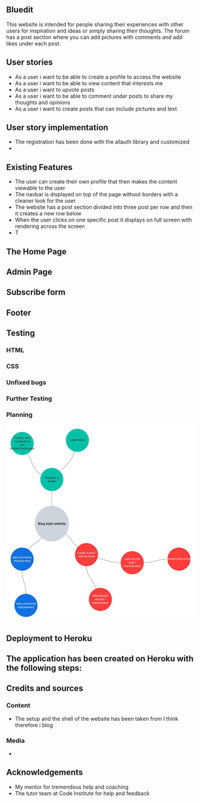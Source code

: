 
## Bluedit
This website is intended for people sharing their experiences with other users for inspiration and ideas or simply sharing their thoughts. The forum has a post section where you can add pictures with comments and add likes under each post.

## User stories
- As a user i want to be able to create a profile to access the website
- As a user i want to be able to view content that interests me
- As a user i want to upvote posts 
- As a user i want to be able to comment under posts to share my thoughts and opinions
- As a user i want to create posts that can include pictures and text

## User story implementation
- The registration has been done with the allauth library and customized
- 

## Existing Features
- The user can create their own profile that then makes the content viewable to the user
- The navbar is displayed on top of the page without borders with a cleaner look for the user
- The website has a post section divided into three post per row and then it creates a new row below
- When the user clicks on one specific post it displays on full screen with rendering across the screen
- T

## The Home Page 

## Admin Page

## Subscribe form

## Footer

## Testing

### HTML

### CSS

### Unfixed bugs

### Further Testing

### Planning 

![ERD](media/mind-map.jpg)


## Deployment to Heroku
The application has been created on Heroku with the following steps:
- 
## Credits and sources

### Content

- The setup and the shell of the website has been taken from I think therefore i blog

### Media

- 

## Acknowledgements 
- My mentor for tremendous help and coaching
- The tutor team at Code Institute for help and feedback
